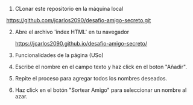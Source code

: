 1. CLonar este repositorio en la máquina local

  https://github.com/jcarlos2090/desafio-amigo-secreto.git

2. Abre el archivo 'index HTML' en tu navegador

   https://jcarlos2090.github.io/desafio-amigo-secreto/

3. Funcionalidades de la página (USo)
   
  1. Escribe el nombre en el campo texto y haz click en el boton "Añadir".
  2. Repite el proceso para agregar todos los nombres deseados.
  3. Haz click en el botón "Sortear Amigo" para seleccionar un nombre al azar.  



   
  

